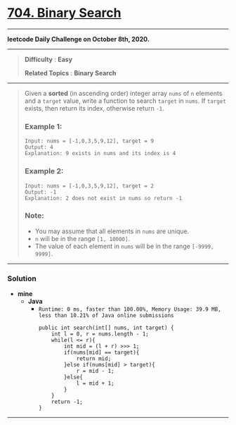 # [704. Binary Search](https://leetcode.com/problems/binary-search/)

---

**leetcode Daily Challenge on October 8th, 2020.**

---

> **Difficulty** : **Easy**
>
> **Related Topics** : **Binary Search**

---

> Given a **sorted** (in ascending order) integer array `nums` of `n` elements and a `target` value, write a function to search `target` in `nums`.
> If `target` exists, then return its index, otherwise return `-1`.
>
>
> ### Example 1:
> ```
> Input: nums = [-1,0,3,5,9,12], target = 9
> Output: 4
> Explanation: 9 exists in nums and its index is 4
> ```
>
> ### Example 2:
> ```
> Input: nums = [-1,0,3,5,9,12], target = 2
> Output: -1
> Explanation: 2 does not exist in nums so return -1
> ```
>
> ### Note:
> * You may assume that all elements in `nums` are unique.
> * `n` will be in the range `[1, 10000]`.
> * The value of each element in `nums` will be in the range `[-9999, 9999]`.

---


### Solution
* **mine**
  * **Java**
    * `Runtime: 0 ms, faster than 100.00%, Memory Usage: 39.9 MB, less than 10.21% of Java online submissions`
      ```
      public int search(int[] nums, int target) {
          int l = 0, r = nums.length - 1;
          while(l <= r){
              int mid = (l + r) >>> 1;
              if(nums[mid] == target){
                  return mid;
              }else if(nums[mid] > target){
                  r = mid - 1;
              }else{
                  l = mid + 1;
              }
          }
          return -1;
      }
      ```


---


